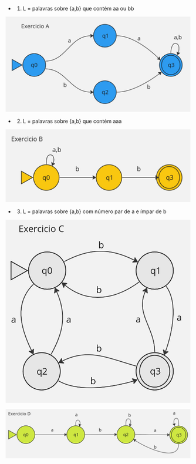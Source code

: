 - 1. L = palavras sobre {a,b} que contém aa ou bb 


![](images/gabarito-AFND-a.jpg)

- 2. L = palavras sobre {a,b} que contém aaa 


![](images/gabarito-AFND-b.jpg)

- 3. L = palavras sobre {a,b} com número par de a e ímpar de b


![](images/gabarito-AFD-c.jpg)


![](images/exemplo-AFD.jpg)